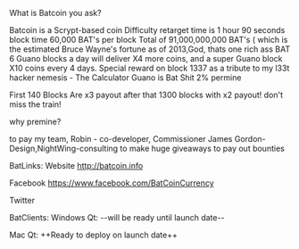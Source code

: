 What is Batcoin you ask?

Batcoin is a Scrypt-based coin
Difficulty retarget time is 1 hour
90 seconds block time
60,000 BAT's per block
Total of 91,000,000,000 BAT's ( which is the estimated Bruce Wayne's fortune as of 2013,God, thats one rich ass BAT
6 Guano blocks a day will deliver X4 more coins, and a super Guano block X10 coins every 4 days.
Special reward on block 1337 as a tribute to my l33t hacker nemesis  - The Calculator
Guano is Bat Shit
2% permine

First 140 Blocks Are x3 payout
after that 1300 blocks with x2 payout!
don't miss the train!

why premine?

to pay my team, Robin - co-developer, Commissioner James Gordon-Design,NightWing-consulting
to make huge giveaways
to pay out bounties

BatLinks:
Website
http://batcoin.info

Facebook
https://www.facebook.com/BatCoinCurrency

Twitter


BatClients:
Windows Qt:
--will be ready until launch date--

Mac Qt:
++Ready to deploy on launch date++
